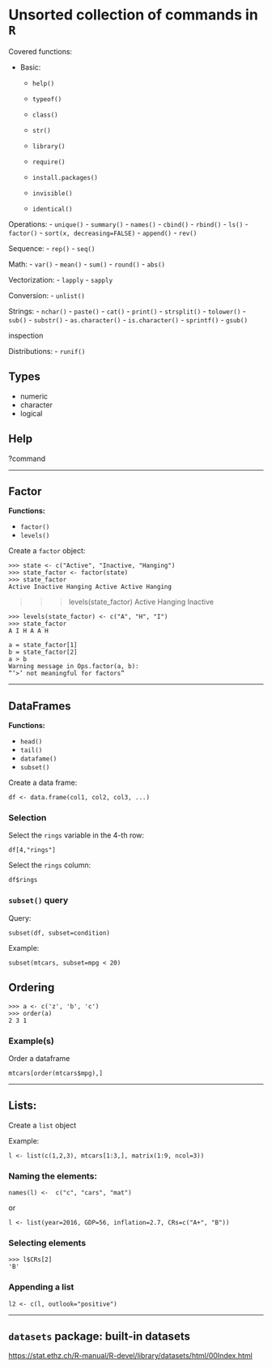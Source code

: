 # Unsorted collection of commands in `R`


Covered functions:

- Basic:
	- `help()`
	- `typeof()`
	- `class()`
	- `str()`
	- `library()`
	- `require()`
	- `install.packages()`

	- `invisible()`

    - `identical()`

Operations:
	- `unique()`
	- `summary()`
	- `names()`
	- `cbind()`
	- `rbind()`
	- `ls()`
	- `factor()`
    - `sort(x, decreasing=FALSE)`
    - `append()`
    - `rev()`


Sequence:
    - `rep()`
    - `seq()`

Math:
	- `var()`
	- `mean()`
    - `sum()`
    - `round()`
    - `abs()`


Vectorization:
	- `lapply`
	- `sapply`

Conversion:
	- `unlist()`

Strings:
	- `nchar()`
	- `paste()`
    - `cat()`
	- `print()`
	- `strsplit()`
	- `tolower()`
	- `sub()`
	- `substr()`
	- `as.character()`
	- `is.character()`
	- `sprintf()`
    - `gsub()`


inspection

Distributions:
    - `runif()`



## Types

- numeric
- character
- logical






## Help

?command


--------------------------------------------------------------------------------------



## Factor


**Functions:**
- `factor()`
- `levels()`


Create a `factor` object:

~~~~
>>> state <- c("Active", "Inactive, "Hanging")
>>> state_factor <- factor(state)
>>> state_factor
Active Inactive Hanging Active Active Hanging
~~~~


>>> levels(state_factor)
Active Hanging Inactive

~~~~
>>> levels(state_factor) <- c("A", "H", "I")
>>> state_factor
A I H A A H
~~~~


~~~~
a = state_factor[1]
b = state_factor[2]
a > b
Warning message in Ops.factor(a, b):
“‘>’ not meaningful for factors”
~~~~


--------------------------------------------------------------------------------------

## DataFrames

**Functions:**
- `head()`
- `tail()`
- `datafame()`
- `subset()`

Create a data frame:

~~~~
df <- data.frame(col1, col2, col3, ...)
~~~~

### Selection


Select the `rings` variable in the 4-th row:

~~~~
df[4,"rings"]
~~~~

Select the `rings` column:

~~~~
df$rings
~~~~


### `subset()` query

Query:

~~~~
subset(df, subset=condition)
~~~~


Example:

~~~~
subset(mtcars, subset=mpg < 20)
~~~~


## Ordering

~~~~
>>> a <- c('z', 'b', 'c')
>>> order(a)
2 3 1
~~~~


### Example(s)

Order a dataframe

~~~~
mtcars[order(mtcars$mpg),]
~~~~

------------------------------------------------------------------------------------------


## Lists:

Create a `list` object

Example:

~~~~
l <- list(c(1,2,3), mtcars[1:3,], matrix(1:9, ncol=3))
~~~~

### Naming the elements:

~~~~
names(l) <-  c("c", "cars", "mat")
~~~~

or 

~~~~
l <- list(year=2016, GDP=56, inflation=2.7, CRs=c("A+", "B"))
~~~~


### Selecting elements

~~~~
>>> l$CRs[2]
'B'
~~~~


### Appending a list

~~~~
l2 <- c(l, outlook="positive")
~~~~

------------------------------------------------------------------------------------------

## `datasets` package: built-in datasets

https://stat.ethz.ch/R-manual/R-devel/library/datasets/html/00Index.html
